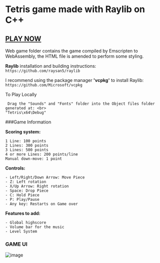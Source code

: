 # **Tetris** game made with **Raylib** on **C++**

## [PLAY NOW](https://arcade-tetris.netlify.app)
Web game folder contains the game compiled by Emscripten to WebAssembly, the HTML file is amended to perform some styling.

**Raylib** installation and building instructions: 
```https://github.com/raysan5/raylib```

I recommend using the package manager **'vcpkg'** to install Raylib: 
```https://github.com/Microsoft/vcpkg```
  
To Play Locally
```
 Drag the "Sounds" and "Fonts" folder into the Object files folder generated at: <br>
"Tetris\x64\Debug"
```

###Game Information 

**Scoring system:**
```
1 Line: 100 points
2 Lines: 300 points
3 Lines: 500 points
4 or more Lines: 200 points/line
Manual down-move: 1 point
```

**Controls:**
```
- Left/Right/Down Arrow: Move Piece
- Z: Left rotation
- X/Up Arrow: Right rotation
- Space: Drop Piece
- C: Hold Piece
- P: Play/Pause
- Any key: Restarts on Game over
```

**Features to add:**
```
- Global highscore
- Volume bar for the music
- Level System
```


### **GAME UI**

![image](https://github.com/xFooFoo/Tetris/assets/73238233/8c9ca15a-511a-4aa8-94d6-27f22cbac53c)

